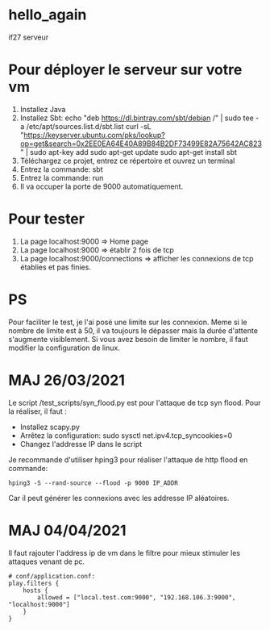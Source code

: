 # hello_again
 if27 serveur

# Pour déployer le serveur sur votre vm
1. Installez Java
2. Installez Sbt: 
 echo "deb https://dl.bintray.com/sbt/debian /" | sudo tee -a /etc/apt/sources.list.d/sbt.list
 curl -sL "https://keyserver.ubuntu.com/pks/lookup?op=get&search=0x2EE0EA64E40A89B84B2DF73499E82A75642AC823" | sudo apt-key add
 sudo apt-get update
 sudo apt-get install sbt
3. Téléchargez ce projet, entrez ce répertoire et ouvrez un terminal
4. Entrez la commande: sbt
5. Entrez la commande: run
6. Il va occuper la porte de 9000 automatiquement.

# Pour tester
1. La page localhost:9000 => Home page
2. La page localhost:9000 => établir 2 fois de tcp
3. La page localhost:9000/connections => afficher les connexions de tcp établies et pas finies. 

# PS
Pour faciliter le test, je l'ai posé une limite sur les connexion.
Meme si le nombre de limite est à 50, il va toujours le dépasser mais la durée d'attente s'augmente visiblement.
Si vous avez besoin de limiter le nombre, il faut modifier la configuration de linux.

# MAJ 26/03/2021
Le script /test_scripts/syn_flood.py est pour l'attaque de tcp syn flood.
Pour la réaliser, il faut :
  * Installez scapy.py
  * Arrêtez la configuration: sudo sysctl net.ipv4.tcp_syncookies=0
  * Changez l'addresse IP dans le script

Je recommande d'utiliser hping3 pour réaliser l'attaque de http flood en commande:
```
hping3 -S --rand-source --flood -p 9000 IP_ADDR
```
Car il peut générer les connexions avec les addresse IP aléatoires.

# MAJ 04/04/2021
Il faut rajouter l'address ip de vm dans le filtre pour mieux stimuler les attaques venant de pc.
```
# conf/application.conf:
play.filters {
	hosts {
		allowed = ["local.test.com:9000", "192.168.106.3:9000", "localhost:9000"]
	}
}
```

